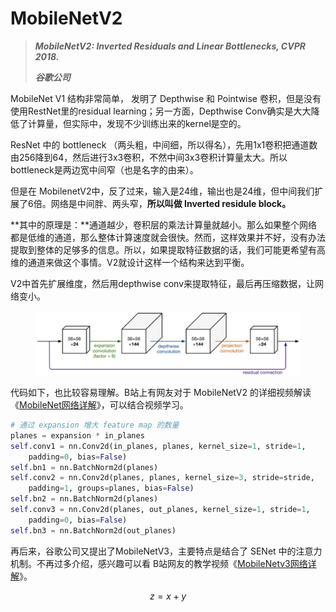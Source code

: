 # MobileNetV2

> _**MobileNetV2: Inverted Residuals and Linear Bottlenecks, CVPR 2018.**_
>
> _**谷歌公司**_

MobileNet V1 结构非常简单， 发明了 Depthwise 和 Pointwise 卷积，但是没有使用RestNet里的residual learning；另一方面，Depthwise Conv确实是大大降低了计算量，但实际中，发现不少训练出来的kernel是空的。

ResNet 中的 bottleneck （两头粗，中间细，所以得名），先用1x1卷积把通道数由256降到64，然后进行3x3卷积，不然中间3x3卷积计算量太大。所以bottleneck是两边宽中间窄（也是名字的由来）。

但是在 MobilenetV2中，反了过来，输入是24维，输出也是24维，但中间我们扩展了6倍。网络是中间胖、两头窄，**所以叫做 Inverted residule block。**

**其中的原理是：**通道越少，卷积层的乘法计算量就越小。那么如果整个网络都是低维的通道，那么整体计算速度就会很快。然而，这样效果并不好，没有办法提取到整体的足够多的信息。所以，如果提取特征数据的话，我们可能更希望有高维的通道来做这个事情。V2就设计这样一个结构来达到平衡。

V2中首先扩展维度，然后用depthwise conv来提取特征，最后再压缩数据，让网络变小。

<figure><img src="../.gitbook/assets/微信截图_20230125163529.jpg" alt=""><figcaption></figcaption></figure>

代码如下，也比较容易理解。B站上有网友对于 MobileNetV2 的详细视频解读《[MobileNet网络详解](https://www.bilibili.com/video/BV1yE411p7L7)》，可以结合视频学习。

```python
# 通过 expansion 增大 feature map 的数量
planes = expansion * in_planes
self.conv1 = nn.Conv2d(in_planes, planes, kernel_size=1, stride=1,   
    padding=0, bias=False)
self.bn1 = nn.BatchNorm2d(planes)
self.conv2 = nn.Conv2d(planes, planes, kernel_size=3, stride=stride,
    padding=1, groups=planes, bias=False)
self.bn2 = nn.BatchNorm2d(planes)
self.conv3 = nn.Conv2d(planes, out_planes, kernel_size=1, stride=1, 
    padding=0, bias=False)
self.bn3 = nn.BatchNorm2d(out_planes)
```

再后来，谷歌公司又提出了MobileNetV3，主要特点是结合了 SENet 中的注意力机制。不再过多介绍，感兴趣可以看 B站网友的教学视频《[MobileNetv3网络详解](https://www.bilibili.com/video/BV1GK4y1p7uE)》。

$$ z=x+y $$
